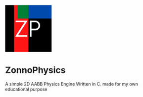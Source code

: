 <img src="img/zp.png" width="150" height="150"> 

# ZonnoPhysics
A simple 2D AABB Physics Engine Written in C.
made for my own educational purpose
